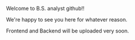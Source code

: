 Welcome to B.S. analyst github!!

We're happy to see you here for whatever reason.

Frontend and Backend will be uploaded very soon.
